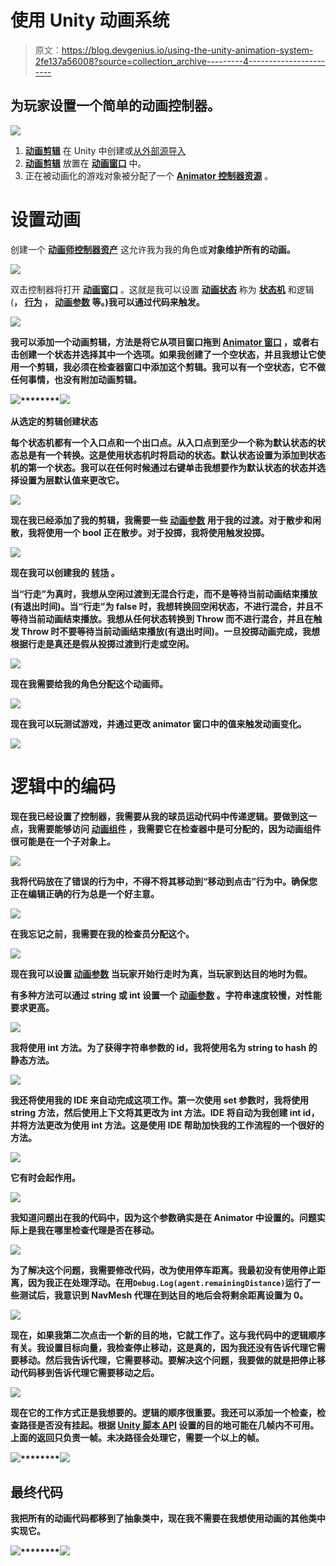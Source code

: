 # 使用 Unity 动画系统

> 原文：<https://blog.devgenius.io/using-the-unity-animation-system-2fe137a56008?source=collection_archive---------4----------------------->

## 为玩家设置一个简单的动画控制器。

![](img/e1ad69c3b06658364b4a02b42250ea0f.png)

1.  [**动画剪辑**](https://docs.unity3d.com/2021.1/Documentation/Manual/AnimationClips.html) 在 Unity 中创建或[从外部源导入](https://docs.unity3d.com/2021.1/Documentation/Manual/class-AnimationClip.html)
2.  [**动画剪辑**](https://docs.unity3d.com/2021.1/Documentation/Manual/AnimationClips.html) 放置在 [**动画窗口**](https://docs.unity3d.com/2021.1/Documentation/Manual/AnimatorWindow.html) 中。
3.  正在被动画化的游戏对象被分配了一个 [**Animator 控制器资源**](https://docs.unity3d.com/2021.1/Documentation/Manual/Animator.html) 。

# 设置动画

创建一个 [**动画师控制器资产**](https://docs.unity3d.com/2021.1/Documentation/Manual/Animator.html) 这允许我为我的角色或**对象维护所有的动画。**

![](img/932d431b7a6c5a8ac33d0dfb8923afd4.png)

双击控制器将打开 [**动画窗口**](https://docs.unity3d.com/2021.1/Documentation/Manual/AnimatorWindow.html) 。这就是我可以设置 [**动画状态**](https://docs.unity3d.com/2021.1/Documentation/Manual/AnimationStateMachines.html) 称为 [**状态机**](https://docs.unity3d.com/2021.1/Documentation/Manual/StateMachineBasics.html) 和逻辑([](https://docs.unity3d.com/2021.1/Documentation/Manual/StateMachineTransitions.html)**， [**行为**](https://docs.unity3d.com/2021.1/Documentation/Manual/StateMachineBehaviours.html) ， [**动画参数**](https://docs.unity3d.com/2021.1/Documentation/Manual/AnimationParameters.html) 等。)我可以通过代码来触发。**

**![](img/6cec1d223dc0671a34c462608d86e43b.png)**

**我可以添加一个[](https://docs.unity3d.com/2021.1/Documentation/Manual/AnimationClips.html)**动画剪辑，方法是将它从项目窗口拖到 [**Animator 窗口**](https://docs.unity3d.com/2021.1/Documentation/Manual/AnimatorWindow.html) ，或者右击创建一个状态并选择其中一个选项。如果我创建了一个空状态，并且我想让它使用一个剪辑，我必须在检查器窗口中添加这个剪辑。我可以有一个空状态，它不做任何事情，也没有附加动画剪辑。****

****![](img/890f49823855b4e34b9b7101dd560af6.png)********![](img/35122ca0da53688efd678307d126b67b.png)****

****从选定的剪辑创建状态****

****每个状态机都有一个入口点和一个出口点。从入口点到至少一个称为默认状态的状态总是有一个转换。这是使用状态机时将启动的状态。默认状态设置为添加到状态机的第一个状态。我可以在任何时候通过右键单击我想要作为默认状态的状态并选择设置为层默认值来更改它。****

****![](img/4782ae54f005a3c5702b3968a0b22d22.png)****

****现在我已经添加了我的剪辑，我需要一些 [**动画参数**](https://docs.unity3d.com/2021.1/Documentation/Manual/AnimationParameters.html) 用于我的过渡。对于散步和闲散，我将使用一个 bool 正在散步。对于投掷，我将使用触发投掷。****

****![](img/8b5f3805dc2a3bef0e8ce707ffbedb72.png)****

****现在我可以创建我的 [**转场**](https://docs.unity3d.com/2021.1/Documentation/Manual/StateMachineTransitions.html) 。****

****当“行走”为真时，我想从空闲过渡到无混合行走，而不是等待当前动画结束播放(有退出时间)。当“行走”为 false 时，我想转换回空闲状态，不进行混合，并且不等待当前动画结束播放。我想从任何状态转换到 Throw 而不进行混合，并且在触发 Throw 时不要等待当前动画结束播放(有退出时间)。一旦投掷动画完成，我想根据行走是真还是假从投掷过渡到行走或空闲。****

****![](img/0f8b77da51565d624a800b9f4782399a.png)****

****现在我需要给我的角色分配这个动画师。****

****![](img/0d5377404ca383ee23c98e6a310a2308.png)****

****现在我可以玩测试游戏，并通过更改 animator 窗口中的值来触发动画变化。****

****![](img/c6a2287001a330cb3b978e5a84cd7f5d.png)****

# ****逻辑中的编码****

****现在我已经设置了控制器，我需要从我的球员运动代码中传递逻辑。要做到这一点，我需要能够访问 [**动画组件**](https://docs.unity3d.com/2021.1/Documentation/ScriptReference/Animator.html) ，我需要它在检查器中是可分配的，因为动画组件很可能是在一个子对象上。****

****![](img/7ce8f9b1f352fddc1c7bf335dfd7e84c.png)****

****我将代码放在了错误的行为中，不得不将其移动到“移动到点击”行为中。确保您正在编辑正确的行为总是一个好主意。****

****![](img/1cb912c247b745c442620a46dc6cd7d1.png)****

****在我忘记之前，我需要在我的检查员分配这个。****

****![](img/0319133dc8a336b4552140af54dfc0c2.png)****

****现在我可以设置 [**动画参数**](https://docs.unity3d.com/2021.1/Documentation/Manual/AnimationParameters.html) 当玩家开始行走时为真，当玩家到达目的地时为假。****

****有多种方法可以通过 string 或 int 设置一个 [**动画参数**](https://docs.unity3d.com/2021.1/Documentation/Manual/AnimationParameters.html) 。字符串速度较慢，对性能要求更高。****

****![](img/150769c038cf07f0129a71c351d0f968.png)****

****我将使用 int 方法。为了获得字符串参数的 id，我将使用名为 string to hash 的静态方法。****

****![](img/718ae2a0c7da8132f408214f3fdd9b9f.png)****

****我还将使用我的 IDE 来自动完成这项工作。第一次使用 set 参数时，我将使用 string 方法，然后使用上下文将其更改为 int 方法。IDE 将自动为我创建 int id，并将方法更改为使用 int 方法。这是使用 IDE 帮助加快我的工作流程的一个很好的方法。****

****![](img/7848d7b877f3e770449eb84c40a61527.png)****

****它有时会起作用。****

****![](img/291d1fe565ca2f0ba002bb4a959ff643.png)****

****我知道问题出在我的代码中，因为这个参数确实是在 Animator 中设置的。问题实际上是我在哪里检查代理是否在移动。****

****![](img/1f4f41e3767f863c2585640e306e5945.png)****

****为了解决这个问题，我需要修改代码，改为使用停车距离。我最初没有使用停止距离，因为我正在处理浮动。在用`Debug.Log(agent.remainingDistance)`运行了一些测试后，我意识到 NavMesh 代理在到达目的地后会将剩余距离设置为 0。****

****![](img/e74dcc95a4bcf84fbec51095b01645bd.png)****

****现在，如果我第二次点击一个新的目的地，它就工作了。这与我代码中的逻辑顺序有关。我设置目标向量，我检查停止移动，这是真的，因为我还没有告诉代理它需要移动。然后我告诉代理，它需要移动。要解决这个问题，我要做的就是把停止移动代码移到告诉代理它需要移动之后。****

****![](img/28d95a299d645036268459a7d1c55c95.png)****

****现在它的工作方式正是我想要的。逻辑的顺序很重要。我还可以添加一个检查，检查路径是否没有挂起。根据 [**Unity 脚本 API**](https://docs.unity3d.com/2021.1/Documentation/ScriptReference/AI.NavMeshAgent-destination.html) 设置的目的地可能在几帧内不可用。上面的返回只负责一帧。未决路径会处理它，需要一个以上的帧。****

****![](img/98fd0e94553dd2c8e0ef800f23ceb9dd.png)********![](img/1653a8c8cd0ffb6a2af82472d86e1846.png)****

## ****最终代码****

****我把所有的动画代码都移到了抽象类中，现在我不需要在我想使用动画的其他类中实现它。****

****![](img/1f2902adfb257558dbc3adf9d9ed00ce.png)********![](img/1f2902adfb257558dbc3adf9d9ed00ce.png)****
